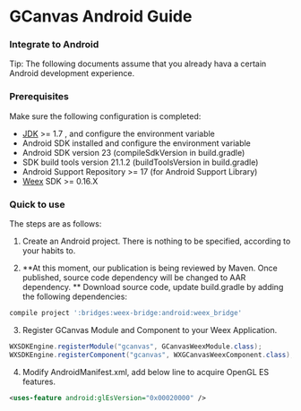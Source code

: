 # GCanvas Android Guide

### Integrate to Android
Tip: The following documents assume that you already hava a certain Android development experience.

### Prerequisites
Make sure the following configuration is completed:

* [JDK](http://www.oracle.com/technetwork/java/javase/downloads/jdk8-downloads-2133151.html)  >= 1.7 , and configure the environment variable
* Android SDK installed and configure the environment variable
* Android SDK version 23 (compileSdkVersion in build.gradle)
* SDK build tools version 21.1.2 (buildToolsVersion in build.gradle)
* Android Support Repository >= 17 (for Android Support Library)
* [Weex](https://weex.apache.org/) SDK >= 0.16.X


### Quick to use
The steps are as follows:

1. Create an Android project. There is nothing to be specified, according to your habits to.

2. **At this moment, our publication is being reviewed by Maven. Once published, source code dependency will be changed to AAR dependency. **
   Download source code, update build.gradle by adding the following dependencies:
```groovy
compile project ':bridges:weex-bridge:android:weex_bridge'
```

3. Register GCanvas Module and Component to your Weex Application.

```java
WXSDKEngine.registerModule("gcanvas", GCanvasWeexModule.class);
WXSDKEngine.registerComponent("gcanvas", WXGCanvasWeexComponent.class);
```

4. Modify AndroidManifest.xml, add below line to acquire OpenGL ES features.

```xml
<uses-feature android:glEsVersion="0x00020000" />
```

